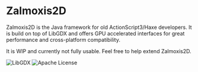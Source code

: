 # Zalmoxis2D

Zalmoxis2D is the Java framework for old ActionScript3/Haxe developers. It is build on top of LibGDX and offers GPU accelerated interfaces for great performance and cross-platform compatibility. 

It is WIP and currently not fully usable. Feel free to help extend Zalmoxis2D.

![LibGDX](http://www.badlogicgames.com/wordpress/wp-content/uploads/2011/05/libGDX-RedGlossyNoReflection.png)
![Apache License](https://www.apache.org/img/asf_logo.png)